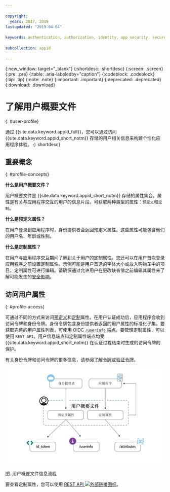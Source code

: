 ```yaml
---

copyright:
  years: 2017, 2019
lastupdated: "2019-04-04"

keywords: authentication, authorization, identity, app security, secure, user profiles, personalized apps, attributes, 

subcollection: appid

---
```


{:new_window: target="_blank"}
{:shortdesc: .shortdesc}
{:screen: .screen}
{:pre: .pre}
{:table: .aria-labeledby="caption"}
{:codeblock: .codeblock}
{:tip: .tip}
{:note: .note}
{:important: .important}
{:deprecated: .deprecated}
{:download: .download}

# 了解用户概要文件
{: #user-profile}

通过 {{site.data.keyword.appid_full}}，您可以通过访问 {{site.data.keyword.appid_short_notm}} 存储的用户相关信息来构建个性化应用程序体验。
{: shortdesc}

## 重要概念
{: #profile-concepts}

**什么是用户概要文件？**

用户概要文件是 {{site.data.keyword.appid_short_notm}} 存储的属性集合。属性是有关与应用程序交互的用户的信息片段。可获取两种类型的属性：`预定义`和`定制`。



**什么是预定义属性？**

在用户登录到应用程序时，身份提供者会返回预定义属性。这些属性可能包含他们的用户名、年龄或性别。



**什么是定制属性？**

在用户与应用程序交互期间了解到关于用户的定制属性。您还可以在用户首次登录应用程序之前设置定制属性。示例可能是用户首选的字体大小或放入购物车中的项目。定制属性可进行编辑。请确保通过允许用户在更改缺省值之前编辑其属性来了解可能发生的[安全影响](/docs/services/appid?topic=appid-custom-attributes)。


## 访问用户属性
{: #profile-access}

可通过不同的方式来访问[预定义](/docs/services/appid?topic=appid-predefined-attributes)和[定制](/docs/services/appid?topic=appid-custom-attributes)属性。在用户认证成功后，应用程序会收到访问令牌和身份令牌。身份令牌包含身份提供者返回的用户属性的标准化子集。要获取完整的用户属性列表，可使用 OIDC [`/userinfo` 端点](https://us-south.appid.cloud.ibm.com/swagger-ui/#/Authorization_Server_V4/userInfo)。要管理定制属性，可以使用 `REST API`。用户信息端点和定制属性端点均受 {{site.data.keyword.appid_short_notm}} 在认证过程结束时生成的访问令牌的保护。

有关身份令牌和访问令牌的更多信息，请参阅[了解令牌](/docs/services/appid?topic=appid-tokens#tokens)或[验证令牌](/docs/services/appid?topic=appid-token-validation)。

![{{site.data.keyword.appid_short_notm}} 用户概要文件体系结构](images/user-profile1.png)

图. 用户概要文件信息流程

要查看定制属性，您可以使用 <a href="https://us-south.appid.cloud.ibm.com/swagger-ui/#/Attributes" target="_blank">REST API <img src="../../icons/launch-glyph.svg" alt="外部链接图标"></a>。

